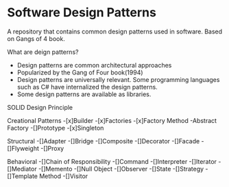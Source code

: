 # Software Design Patterns
 A repository that contains common design patterns used in software. Based on Gangs of 4 book. 

What are deign patterns?
- Design patterns are common architectural approaches
- Popularized by the Gang of Four book(1994)
- Design patterns are universally relevant. Some programming languages such as C# have internalized the design patterns.
- Some design patterns are available as libraries.

SOLID Design Principle

Creational Patterns
-[x]Builder
-[x]Factories
	-[x]Factory Method
	-Abstract Factory
-[]Prototype
-[x]Singleton

Structural
-[]Adapter
-[]Bridge
-[]Composite
-[]Decorator
-[]Facade
-[]Flyweight
-[]Proxy

Behavioral
-[]Chain of Responsibility
-[]Command
-[]Interpreter
-[]Iterator
-[]Mediator
-[]Memento
-[]Null Object
-[]Observer
-[]State
-[]Strategy
-[]Template Method
-[]Visitor
